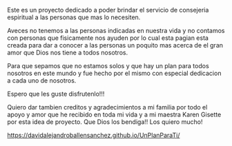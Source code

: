 Este es un proyecto dedicado a poder brindar el servicio de consejeria espiritual a las personas que mas
lo necesiten.

Aveces no tenemos a las personas indicadas en nuestra vida y no contamos con personas que fisicamente nos ayuden 
por lo cual esta pagian esta creada para dar a conocer a las personas un poquito mas acerca de el gran amor que 
Dios nos tiene a todos nosotros. 

Para que sepamos que no estamos solos y que hay un plan para todos nosotros en este mundo y fue hecho por el mismo 
con especial dedicacion a cada uno de nosotros.

Espero que les guste disfrutenlo!!!

Quiero dar tambien creditos y agradecimientos a mi familia por todo el apoyo y amor que he recibido en toda mi vida y 
a mi maestra Karen Gisette por esta idea de proyecto. Que Dios los bendiga!! Los quiero mucho!

https://davidalejandroballensanchez.github.io/UnPlanParaTi/